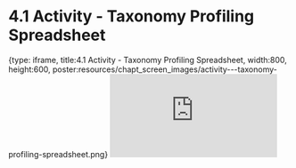 # 4.1 Activity - Taxonomy Profiling Spreadsheet
 
{type: iframe, title:4.1 Activity - Taxonomy Profiling Spreadsheet, width:800, height:600, poster:resources/chapt_screen_images/activity---taxonomy-profiling-spreadsheet.png}
![](https://vgaysin1.github.io/CURE-MicrobialMysteries-test/activity---taxonomy-profiling-spreadsheet.html)
 

 

